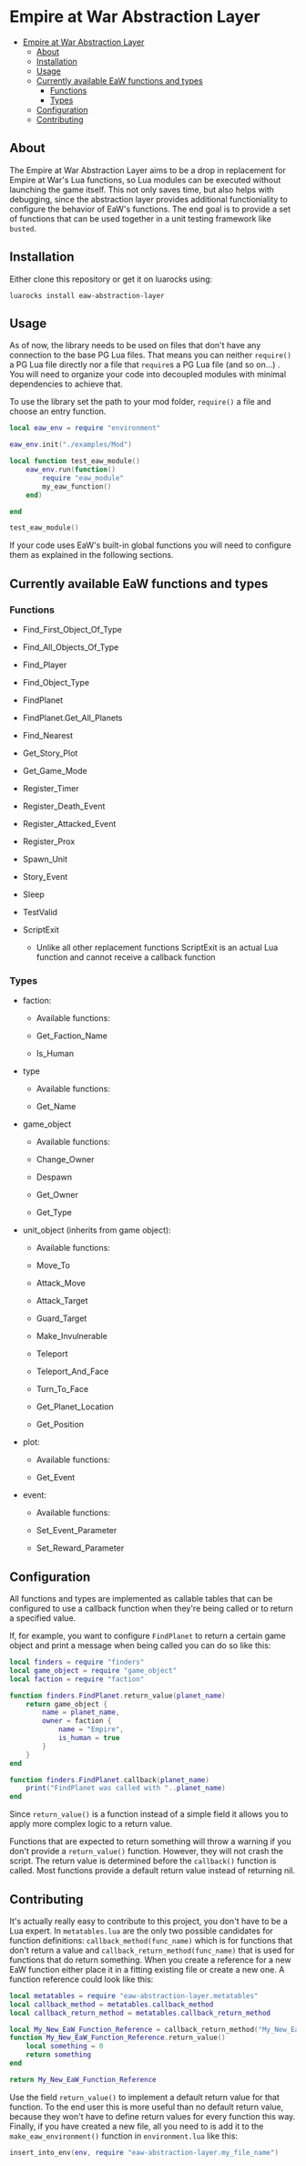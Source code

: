 # Empire at War Abstraction Layer

- [Empire at War Abstraction Layer](#empire-at-war-abstraction-layer)
  - [About](#about)
  - [Installation](#installation)
  - [Usage](#usage)
  - [Currently available EaW functions and types](#currently-available-eaw-functions-and-types)
    - [Functions](#functions)
    - [Types](#types)
  - [Configuration](#configuration)
  - [Contributing](#contributing)

## About

The Empire at War Abstraction Layer aims to be a drop in replacement for Empire at War's Lua functions, so Lua modules can be executed without launching the game itself. This not only saves time, but also helps with debugging, since the abstraction layer provides additional functioniality to configure the behavior of EaW's functions. The end goal is to provide a set of functions that can be used together in a unit testing framework like `busted`.

## Installation

Either clone this repository or get it on luarocks using:

```
luarocks install eaw-abstraction-layer
```

## Usage

As of now, the library needs to be used on files that don't have any connection to the base PG Lua files. That means you can neither `require()` a PG Lua file directly nor a file that `require`s a PG Lua file (and so on...) . You will need to organize your code into decoupled modules with minimal dependencies to achieve that.

To use the library set the path to your mod folder, `require()` a file and choose an entry function.

```lua
local eaw_env = require "environment"

eaw_env.init("./examples/Mod")

local function test_eaw_module()
    eaw_env.run(function()
        require "eaw_module"
        my_eaw_function()
    end)

end

test_eaw_module()
```

If your code uses EaW's built-in global functions you will need to configure them as explained in the following sections.

## Currently available EaW functions and types

### Functions

- Find_First_Object_Of_Type

- Find_All_Objects_Of_Type

- Find_Player

- Find_Object_Type

- FindPlanet

- FindPlanet.Get_All_Planets

- Find_Nearest

- Get_Story_Plot

- Get_Game_Mode

- Register_Timer

- Register_Death_Event

- Register_Attacked_Event

- Register_Prox

- Spawn_Unit

- Story_Event

- Sleep

- TestValid

- ScriptExit

  - Unlike all other replacement functions ScriptExit is an actual Lua function and cannot receive a callback function

### Types

- faction:

  - Available functions:

  - Get_Faction_Name

  - Is_Human

- type

  - Available functions:

  - Get_Name

- game_object

  - Available functions:

  - Change_Owner

  - Despawn

  - Get_Owner

  - Get_Type

- unit_object (inherits from game object):

  - Available functions:

  - Move_To

  - Attack_Move

  - Attack_Target

  - Guard_Target

  - Make_Invulnerable

  - Teleport

  - Teleport_And_Face

  - Turn_To_Face

  - Get_Planet_Location

  - Get_Position

- plot:

  - Available functions:

  - Get_Event

- event:

  - Available functions:

  - Set_Event_Parameter

  - Set_Reward_Parameter

## Configuration

All functions and types are implemented as callable tables that can be configured to use a callback function when they're being called or to return a specified value.

If, for example, you want to configure `FindPlanet` to return a certain game object and print a message when being called you can do so like this:

```lua
local finders = require "finders"
local game_object = require "game_object"
local faction = require "faction"

function finders.FindPlanet.return_value(planet_name)
    return game_object {
        name = planet_name,
        owner = faction {
            name = "Empire",
            is_human = true
        }
    }
end

function finders.FindPlanet.callback(planet_name)
    print("FindPlanet was called with "..planet_name)
end
```

Since `return_value()` is a function instead of a simple field it allows you to apply more complex logic to a return value.

Functions that are expected to return something will throw a warning if you don't provide a `return_value()` function. However, they will not crash the script. The return value is determined before the `callback()` function is called.
Most functions provide a default return value instead of returning nil.


## Contributing

It's actually really easy to contribute to this project, you don't have to be a Lua expert.
In `metatables.lua` are the only two possible candidates for function definitions: `callback_method(func_name)` which is for functions that don't return a value and `callback_return_method(func_name)` that is used for functions that do return something.
When you create a reference for a new EaW function either place it in a fitting existing file or create a new one.
A function reference could look like this:

```lua
local metatables = require "eaw-abstraction-layer.metatables"
local callback_method = metatables.callback_method
local callback_return_method = metatables.callback_return_method

local My_New_EaW_Function_Reference = callback_return_method("My_New_EaW_Function_Reference")
function My_New_EaW_Function_Reference.return_value()
    local something = 0
    return something
end

return My_New_EaW_Function_Reference
```

Use the field `return_value()` to implement a default return value for that function. To the end user this is more useful than no default return value, because they won't have to define return values for every function this way.
Finally, if you have created a new file, all you need to is add it to the `make_eaw_environment()` function in `environment.lua` like this:

```lua
insert_into_env(env, require "eaw-abstraction-layer.my_file_name")
```
